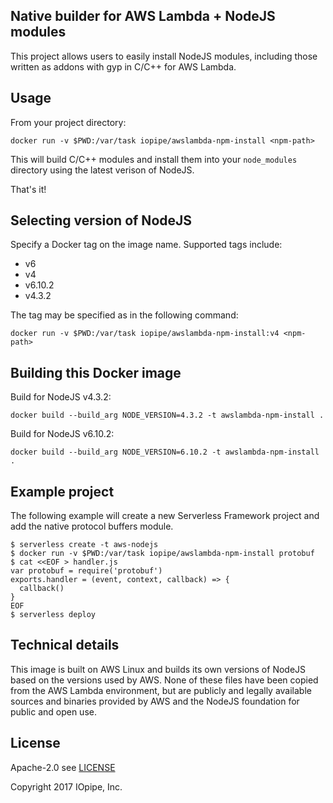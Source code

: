 Native builder for AWS Lambda + NodeJS modules
----------------------------------------------

This project allows users to easily install NodeJS modules,
including those written as addons with gyp in C/C++ for AWS Lambda.

## Usage

From your project directory:

`docker run -v $PWD:/var/task iopipe/awslambda-npm-install <npm-path>`

This will build C/C++ modules and install them into your `node_modules` directory using
the latest verison of NodeJS.

That's it!

## Selecting version of NodeJS

Specify a Docker tag on the image name. Supported tags include:

* v6
* v4
* v6.10.2
* v4.3.2

The tag may be specified as in the following command:

`docker run -v $PWD:/var/task iopipe/awslambda-npm-install:v4 <npm-path>`

## Building this Docker image

Build for NodeJS v4.3.2:

`docker build --build_arg NODE_VERSION=4.3.2 -t awslambda-npm-install .`

Build for NodeJS v6.10.2:

`docker build --build_arg NODE_VERSION=6.10.2 -t awslambda-npm-install .`

## Example project

The following example will create a new Serverless Framework project and add the native protocol buffers module.

```
$ serverless create -t aws-nodejs
$ docker run -v $PWD:/var/task iopipe/awslambda-npm-install protobuf
$ cat <<EOF > handler.js
var protobuf = require('protobuf')
exports.handler = (event, context, callback) => {
  callback()
}
EOF
$ serverless deploy
```

## Technical details

This image is built on AWS Linux and builds its own versions
of NodeJS based on the versions used by AWS. None of these files
have been copied from the AWS Lambda environment, but are publicly
and legally available sources and binaries provided by AWS and the
NodeJS foundation for public and open use.

## License

Apache-2.0 see [LICENSE](https://www.apache.org/licenses/LICENSE-2.0.html)

Copyright 2017  IOpipe, Inc.

